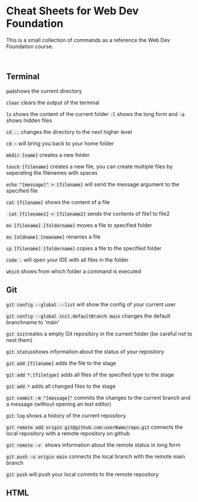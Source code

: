 <!--
    TO DO
    -make it prettier
    -better formatting to incorporate flags and examples
    -put in examples
    -add workflows for git
    -add in page links
-->
<style>
    code {
        font-family: monospace;
        background-color: rgba(233, 227, 227, 0.7);
    }
</style>

<h1>Cheat Sheets for Web Dev Foundation</h1>
<p>This is a small collection of commands as a reference the Web Dev Foundation course.</p>
<br>
<article>
    <div>
        <h2>Terminal</h2>
        <p><code>pwd</code>shows the current directory</p>
        <p><code>clear</code> clears the output of the terminal</p>
        <p><code>ls</code> shows the content of the current folder <code>-l</code> shows the long form and
            <code>-a</code> shows hidden files
        </p>
        <p><code>cd ..</code> changes the directory to the next higher level</p>
        <p><code>cd ~</code> will bring you back to your home folder</p>
        <p><code>mkdir [name]</code> creates a new folder</p>
        <p><code>touch [filename]</code> creates a new file, you can create multiple files by seperating the filenames
            with spaces</p>
        <p><code>echo "[message]" > [filename]</code> will send the message argument to the specified file</p>
        <p><code>cat [filename]</code> shows the content of a file</p>
        <p><code> cat [filename1] > [filename2]</code> sends the contents of file1 to file2</p>
        <p><code>mv [filename] [foldername]</code> moves a file to specified folder</p>
        <p><code>mv [oldname] [newname]</code> renames a file</p>
        <p><code>cp [filename] [foldername]</code> copies a file to the specified folder</p>
        <p><code>code .</code> will open your IDE with all files in the folder</p>
        <p><code>which</code> shows from which folder a command is executed</p>
    </div>
    <div>
        <h2>Git</h2>
        <p><code>git config --global --list</code> will show the config of your current user</p>
        <p><code>git config --global init.defaultBranch main</code> changes the default branchname to 'main'</p>
        <p><code>git init</code>reates a empty Git repository in the current folder (be careful not to nest them)</p>
        <p><code>git status</code>shows information about the status of your repository</p>
        <p><code>git add [filename]</code> adds the file to the stage</p>
        <p><code>git add *.[filetype]</code> adds all files of the specified type to the stage</p>
        <p><code>git add *</code> adds all changed files to the stage</p>
        <p><code>git commit -m "[message]"</code> commits the changes to the current branch and a message (without
            opening an text editor)</p>
        <p><code>git log</code> shows a history of the current repository</p>
        <p><code>git remote add origin git@github.com:userName/repo.git</code> connects the local repository with a
            remote repository on github</p>
        <p><code>git remote -v </code> shows information about the remote status in long form</p>
        <p><code>git push -u origin main</code> connects the local branch with the remote main branch</p>
        <p><code>git push</code> will push your local commits to the remote repository</p>
    </div>
    <div>
        <h2>HTML</h2>
    </div>
</article>